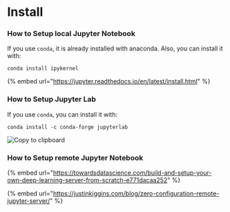 # Install



### How to Setup local Jupyter Notebook

If you use `conda`, it is already installed with anaconda. Also, you can install it with:

```text
conda install ipykernel
```

{% embed url="https://jupyter.readthedocs.io/en/latest/install.html" %}



### How to Setup Jupyter Lab

If you use `conda`, you can install it with:

```text
conda install -c conda-forge jupyterlab
```

![Copy to clipboard](https://jupyterlab.readthedocs.io/en/stable/_static/copy-button.svg)  


### How to Setup remote Jupyter Notebook

{% embed url="https://towardsdatascience.com/build-and-setup-your-own-deep-learning-server-from-scratch-e771dacaa252" %}

{% embed url="https://justinkiggins.com/blog/zero-configuration-remote-jupyter-server/" %}

### 

